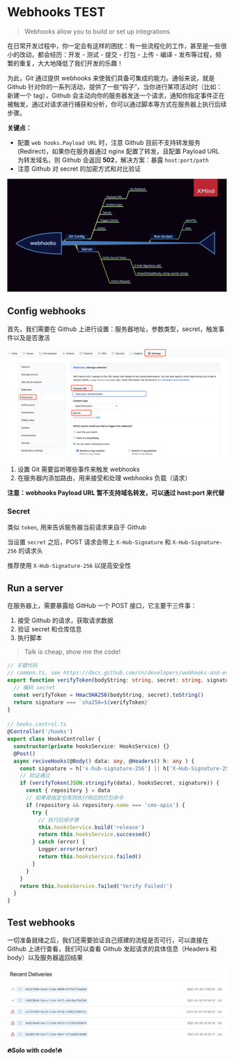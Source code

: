 # Webhooks TEST

> Webhooks allow you to build or set up integrations

在日常开发过程中，你一定会有这样的困扰：有一些流程化的工作，甚至是一些很小的改动，都会经历：开发 - 测试 - 提交 - 打包 - 上传 - 编译 - 发布等过程，频繁的重复，大大地降低了我们开发的乐趣！

为此，Git 通过提供 webhooks 来使我们具备可集成的能力。通俗来说，就是 Github 针对你的一系列活动，提供了一些“钩子”，当你进行某项活动时（比如：新建一个 tag），Github 会主动向你的服务器发送一个请求，通知你指定事件正在被触发，通过对请求进行捕获和分析，你可以通过脚本等方式在服务器上执行后续步骤。

**关键点：**

- 配置 `web hooks.Payload URL` 时，注意 Github 目前不支持转发服务(Redirect)，如果你在服务器通过 nginx 配置了转发，且配置 Payload URL 为转发域名，则 Github 会返回 **502**，解决方案：暴露 `host:port/path` 
- 注意 Github 对 secret 的加密方式和对比验证

<img src="../assets/webhooks/webhooks.png" alt="webhooks">



## Config webhooks

首先，我们需要在 Github 上进行设置：服务器地址，参数类型，secret，触发事件以及是否激活

<img src="../assets/webhooks/hooks_setting.png" alt="hooks_setting">

1. 设置 Git 需要监听哪些事件来触发 webhooks
2. 在服务器内添加路由，用来接受和处理 webhooks 负载（请求）

**注意：webhooks Payload URL 暂不支持域名转发，可以通过 host:port 来代替**


### Secret

类似 `token`, 用来告诉服务器当前请求来自于 Github

当设置 `secret` 之后，POST 请求会带上 `X-Hub-Signature` 和 `X-Hub-Signature-256` 的请求头

推荐使用 `X-Hub-Signature-256` 以提高安全性



## Run a server

在服务器上，需要暴露给 GitHub 一个 POST 接口，它主要干三件事：

1. 接受 Github 的请求，获取请求数据
2. 验证 secret 和仓库信息
3. 执行脚本

> Talk is cheap, show me the code!

```typescript
// 关键代码
// common.ts, see https://docs.github.com/cn/developers/webhooks-and-events/securing-your-webhooks for details
export function verifyToken(bodyString: string, secret: string, signature: string) {
  // 编码 secret
  const verifyToken = HmacSHA256(bodyString, secret).toString()
  return signature === `sha256=${verifyToken}`
}

// hooks.control.ts
@Controller('/hooks')
export class HooksController {
  constructor(private hooksService: HooksService) {}
  @Post()
  async reciveHooks(@Body() data: any, @Headers() h: any ) {
    const signature = h['x-hub-signature-256'] || h['X-Hub-Signature-256']
    // 验证通过
    if (verifyToken(JSON.stringify(data), hooksSecret, signature)) {
      const { repository } = data
      // 如果是指定仓库则执行响应的打包命令
      if (repository && repository.name === 'cms-apis') {
        try {
          // 执行后续步骤
          this.hooksService.build('release')
          return this.hooksService.successed()
        } catch (error) {
          Logger.error(error)
          return this.hooksService.failed()
        }
      }
    }
    return this.hooksService.failed('Verify Failed!')
  }
}
```



## Test webhooks

一切准备就绪之后，我们还需要验证自己搭建的流程是否可行，可以直接在 Github 上进行查看，我们可以查看 Github 发起请求的具体信息（Headers 和 body）以及服务器返回结果

<img src="../assets/webhooks/hooks_test.png" alt="hooks_test">



**🔥Solo with code!🔥**

